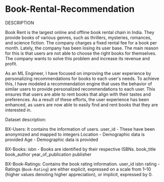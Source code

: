 # Book-Rental-Recommendation
DESCRIPTION

Book Rent is the largest online and offline book rental chain in India. They provide books of various genres, such as thrillers, mysteries, romances, and science fiction. The company charges a fixed rental fee for a book per month. Lately, the company has been losing its user base. The main reason for this is that users are not able to choose the right books for themselves. The company wants to solve this problem and increase its revenue and profit. 

As an ML Engineer, I have focused on improving the user experience by personalizing recommendations for books to each user's needs. To achieve this, I have modeled a recommendation engine that uses the behavior of similar users to provide personalized recommendations to each user. This ensures that users are able to rent books that align with their tastes and preferences. As a result of these efforts, the user experience has been enhanced, as users are now able to easily find and rent books that they are interested in.

Dataset description:

BX-Users: It contains the information of users.
user_id - These have been anonymized and mapped to integers
Location - Demographic data is provided
Age - Demographic data is provided

BX-Books: 
isbn - Books are identified by their respective ISBNs. 
book_title
book_author
year_of_publication
publisher

BX-Book-Ratings: Contains the book rating information. 
user_id
isbn
rating - Ratings (`Book-Rating`) are either explicit, expressed on a scale from 1–10 (higher values denoting higher appreciation), or implicit, expressed by 0.

